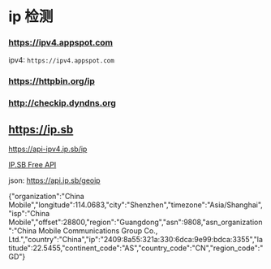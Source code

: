 # ip 检测

### https://ipv4.appspot.com
ipv4: `https://ipv4.appspot.com`

### https://httpbin.org/ip

### http://checkip.dyndns.org

## https://ip.sb

https://api-ipv4.ip.sb/ip 

[IP.SB Free API](https://ip.sb/api/)

json: https://api.ip.sb/geoip

>
{"organization":"China Mobile","longitude":114.0683,"city":"Shenzhen","timezone":"Asia\/Shanghai","isp":"China Mobile","offset":28800,"region":"Guangdong","asn":9808,"asn_organization":"China Mobile Communications Group Co., Ltd.","country":"China","ip":"2409:8a55:321a:330:6dca:9e99:bdca:3355","latitude":22.5455,"continent_code":"AS","country_code":"CN","region_code":"GD"}
